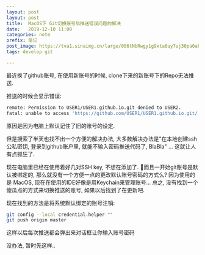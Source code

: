```yaml
---
layout: post
layout: post
title:  MacOS下 Git切换账号后推送错误问题的解决
date:   2019-12-10 11:00
categories: note
prefix: 笔记
post_image: https://tva1.sinaimg.cn/large/006tNbRwgy1g9xta0ay7uj30pa0akt8l.jpg
tags: develop git

---
```


最近换了github账号, 在使用新账号的时候, clone下来的新账号下的Repo无法推送.

推送的时候会显示错误:
```bash
remote: Permission to USER1/USER1.github.io.git denied to USER2.
fatal: unable to access 'https://github.com/USER1/USER1.github.io.git/': The requested URL returned error: 403
```

原因是因为电脑上默认记住了旧的账号的设定.

但是搜索了半天也找不出一个方便的解决办法, 大多数解决办法是"在本地创建ssh公私密钥, 登录到github账户里, 就能不输入密码推送代码了, BlaBla" ... 这就让人有点抓狂了.

现在电脑里已经在使用着好几对SSH key, 不想在添加了. 而且一开始git账号是默认被绑定的, 那么就没有一个方便一点的更改默认账号密码的方式么? 因为使用的是 MacOS, 现在在使用的IDE好像是用Keychain来管理账号...
总之, 没有找到一个傻瓜点的方式来切换推送的账号, 如果以后找到了在更新吧.

现在找到的方法是将系统默认绑定的账号注销:
```bash
git config --local credential.helper ""
git push origin master
```
这样以后每次推送都会弹出来对话框让你输入账号密码

没办法, 暂时先这样..